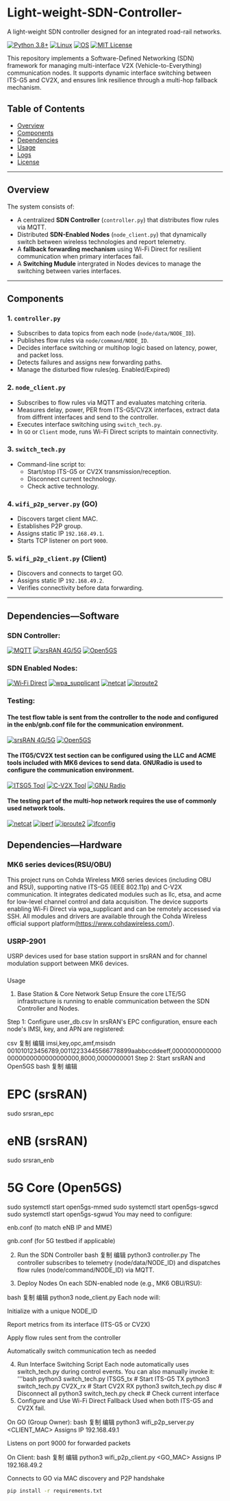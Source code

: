 # Light-weight-SDN-Controller-
A light-weight SDN controller designed for an integrated road-rail networks.

[![Python 3.8+](https://img.shields.io/badge/python-3.8+-blue.svg)](https://www.python.org/downloads/)
[![Linux](https://img.shields.io/badge/platform-Linux-critical.svg)](https://kernel.org)
[![OS](https://img.shields.io/badge/platform-Linux-orange.svg)](https://www.kernel.org/)
[![MIT License](https://img.shields.io/badge/license-MIT-blue.svg)](LICENSE)

This repository implements a Software-Defined Networking (SDN) framework for managing multi-interface V2X (Vehicle-to-Everything) communication nodes. It supports dynamic interface switching between ITS-G5 and CV2X, and ensures link resilience through a multi-hop fallback mechanism.

## Table of Contents

- [Overview](#overview)
- [Components](#components)
- [Dependencies](#dependencies)
- [Usage](#usage)
- [Logs](#logs)
- [License](#license)

---

## Overview

The system consists of:
- A centralized **SDN Controller** (`controller.py`) that distributes flow rules via MQTT.
- Distributed **SDN-Enabled Nodes** (`node_client.py`) that dynamically switch between wireless technologies and report telemetry.
- A **fallback forwarding mechanism** using Wi-Fi Direct for resilient communication when primary interfaces fail.
- A **Switching Mudule** intergrated in Nodes devices to manage the switching between varies interfaces.

---

## Components

### 1. `controller.py`
- Subscribes to data topics from each node (`node/data/NODE_ID`).
- Publishes flow rules via `node/command/NODE_ID`.
- Decides interface switching or multihop logic based on latency, power, and packet loss.
- Detects failures and assigns new forwarding paths.
- Manage the disturbed flow rules(eg. Enabled/Expired)

### 2. `node_client.py`
- Subscribes to flow rules via MQTT and evaluates matching criteria.
- Measures delay, power, PER from ITS-G5/CV2X interfaces, extract data from diffrent interfaces and send to the controller.
- Executes interface switching using `switch_tech.py`.
- In `GO` or `Client` mode, runs Wi-Fi Direct scripts to maintain connectivity.

### 3. `switch_tech.py`
- Command-line script to:
  - Start/stop ITS-G5 or CV2X transmission/reception.
  - Disconnect current technology.
  - Check active technology.

### 4. `wifi_p2p_server.py` (GO)
- Discovers target client MAC.
- Establishes P2P group.
- Assigns static IP `192.168.49.1`.
- Starts TCP listener on port `9000`.

### 5. `wifi_p2p_client.py` (Client)
- Discovers and connects to target GO.
- Assigns static IP `192.168.49.2`.
- Verifies connectivity before data forwarding.

---

## Dependencies—Software

### SDN Controller: 
[![MQTT](https://img.shields.io/badge/protocol-MQTT-green.svg)](https://mqtt.org/)
[![srsRAN 4G/5G](https://img.shields.io/badge/network-srsRAN-orange.svg)](https://github.com/srsRAN/srsRAN_Project)
[![Open5GS](https://img.shields.io/badge/core%20network-Open5GS-yellow.svg)](https://open5gs.org/)

### SDN Enabled Nodes:
[![Wi‑Fi Direct](https://img.shields.io/badge/connectivity-WiFi--Direct-9cf.svg)](https://en.wikipedia.org/wiki/Wi-Fi_Direct)
[![wpa_supplicant](https://img.shields.io/badge/tool-wpa__supplicant-important.svg)](https://w1.fi/wpa_supplicant/)
[![netcat](https://img.shields.io/badge/tool-netcat-lightgrey.svg)](https://linux.die.net/man/1/nc)
[![iproute2](https://img.shields.io/badge/tool-iproute2-lightgrey.svg)](https://wiki.linuxfoundation.org/networking/iproute2)

### Testing:

#### The test flow table is sent from the controller to the node and configured in the enb/gnb.conf file for the communication environment.
[![srsRAN 4G/5G](https://img.shields.io/badge/network-srsRAN-orange.svg)](https://github.com/srsRAN/srsRAN_Project)
[![Open5GS](https://img.shields.io/badge/core%20network-Open5GS-yellow.svg)](https://open5gs.org/)

#### The ITG5/CV2X test section can be configured using the LLC and ACME tools included with MK6 devices to send data. GNURadio is used to configure the communication environment.
[![ITSG5 Tool](https://img.shields.io/badge/module-llc-lightgrey.svg)]([https://www.nordsys.de/](https://support.cohdawireless.com/))
[![C-V2X Tool](https://img.shields.io/badge/module-acme-lightgrey.svg)]([https://www.qualcomm.com/](https://support.cohdawireless.com/))
[![GNU Radio](https://img.shields.io/badge/SDR-GNU%20Radio-orange.svg)](https://www.gnuradio.org/)

#### The testing part of the multi-hop network requires the use of commonly used network tools.
[![netcat](https://img.shields.io/badge/tool-netcat-lightgrey.svg)](https://linux.die.net/man/1/nc)
[![iperf](https://img.shields.io/badge/tool-iperf-lightgrey.svg)](https://iperf.fr/)
[![iproute2](https://img.shields.io/badge/tool-iproute2-lightgrey.svg)](https://wiki.linuxfoundation.org/networking/iproute2)
[![ifconfig](https://img.shields.io/badge/tool-ifconfig-lightgrey.svg)](https://man7.org/linux/man-pages/man8/ifconfig.8.html)

## Dependencies—Hardware

### MK6 series devices(RSU/OBU)
This project runs on Cohda Wireless MK6 series devices (including OBU and RSU), supporting native ITS-G5 (IEEE 802.11p) and C-V2X communication. It integrates dedicated modules such as llc, etsa, and acme for low-level channel control and data acquisition. The device supports enabling Wi-Fi Direct via wpa_supplicant and can be remotely accessed via SSH. All modules and drivers are available through the Cohda Wireless official support platform(https://www.cohdawireless.com/).

### USRP-2901
USRP devices used for base station support in srsRAN and for channel modulation support between MK6 devices.

###
Usage
1. Base Station & Core Network Setup
Ensure the core LTE/5G infrastructure is running to enable communication between the SDN Controller and Nodes.

Step 1: Configure user_db.csv
In srsRAN's EPC configuration, ensure each node's IMSI, key, and APN are registered:

csv
复制
编辑
imsi,key,opc,amf,msisdn
001010123456789,00112233445566778899aabbccddeeff,00000000000000000000000000000000,8000,0000000001
Step 2: Start srsRAN and Open5GS
bash
复制
编辑
# EPC (srsRAN)
sudo srsran_epc

# eNB (srsRAN)
sudo srsran_enb

# 5G Core (Open5GS)
sudo systemctl start open5gs-mmed
sudo systemctl start open5gs-sgwcd
sudo systemctl start open5gs-sgwud
You may need to configure:

enb.conf (to match eNB IP and MME)

gnb.conf (for 5G testbed if applicable)

2. Run the SDN Controller
bash
复制
编辑
python3 controller.py
The controller subscribes to telemetry (node/data/NODE_ID) and dispatches flow rules (node/command/NODE_ID) via MQTT.

3. Deploy Nodes
On each SDN-enabled node (e.g., MK6 OBU/RSU):

bash
复制
编辑
python3 node_client.py
Each node will:

Initialize with a unique NODE_ID

Report metrics from its interface (ITS-G5 or CV2X)

Apply flow rules sent from the controller

Automatically switch communication tech as needed

4. Run Interface Switching Script
Each node automatically uses switch_tech.py during control events. You can also manually invoke it:
'''bash
python3 switch_tech.py ITSG5_tx      # Start ITS-G5 TX
python3 switch_tech.py CV2X_rx       # Start CV2X RX
python3 switch_tech.py disc          # Disconnect all
python3 switch_tech.py check         # Check current interface
5. Configure and Use Wi-Fi Direct Fallback
Used when both ITS-G5 and CV2X fail.

On GO (Group Owner):
bash
复制
编辑
python3 wifi_p2p_server.py <CLIENT_MAC>
Assigns IP 192.168.49.1

Listens on port 9000 for forwarded packets

On Client:
bash
复制
编辑
python3 wifi_p2p_client.py <GO_MAC>
Assigns IP 192.168.49.2

Connects to GO via MAC discovery and P2P handshake

```bash
pip install -r requirements.txt




